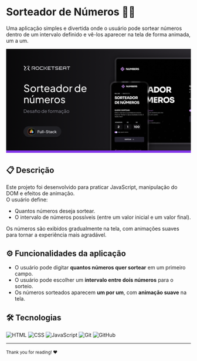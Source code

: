 # Sorteador de Números 🎲✨

Uma aplicação simples e divertida onde o usuário pode sortear números dentro de um intervalo definido e vê-los aparecer na tela de forma animada, um a um.  

<img src="./assets/images/Thumbnail.png" alt="thumbnail do projeto">


## 📋 Descrição
Este projeto foi desenvolvido para praticar JavaScript, manipulação do DOM e efeitos de animação.  
O usuário define:
- Quantos números deseja sortear.
- O intervalo de números possíveis (entre um valor inicial e um valor final).  

Os números são exibidos gradualmente na tela, com animações suaves para tornar a experiência mais agradável.  


## ⚙️ Funcionalidades da aplicação
- O usuário pode digitar **quantos números quer sortear** em um primeiro campo.  
- O usuário pode escolher um **intervalo entre dois números** para o sorteio.  
- Os números sorteados aparecem **um por um**, com **animação suave** na tela.  


## 🛠 Tecnologias
![HTML](https://img.shields.io/badge/HTML5-E34F26?style=for-the-badge&logo=html5&logoColor=fff)
![CSS](https://img.shields.io/badge/CSS3-1572B6?style=for-the-badge&logo=css3&logoColor=fff)
![JavaScript](https://img.shields.io/badge/JavaScript-F7DF1E?style=for-the-badge&logo=javascript&logoColor=000)
![Git](https://img.shields.io/badge/Git-F05032?style=for-the-badge&logo=git&logoColor=fff)
![GitHub](https://img.shields.io/badge/GitHub-181717?style=for-the-badge&logo=github&logoColor=fff)

---

<small>Thank you for reading! ❤️</small>